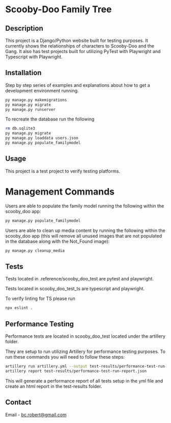 # Scooby-Doo Family Tree

## Description

This project is a Django/Python website built for testing purposes.  It currently shows the relationships of characters to Scooby-Doo and the Gang.  It also has test projects built for utilizing PyTest with Playwright and Typescript with Playwright.

## Installation

Step by step series of examples and explanations about how to get a development environment running.

```bash
py manage.py makemigrations
py manage.py migrate
py manage.py runserver
```

To recreate the database run the following
```bash
rm db.sqlite3
py manage.py migrate
py manage.py loaddata users.json
py manage.py populate_familymodel
```

## Usage

This project is a test project to verify testing platforms.

# Management Commands

Users are able to populate the family model running the following within the scooby_doo app:
```bash
py manage.py populate_familymodel
```

Users are able to clean up media content by running the following within the scooby_doo app (this will remove all unused images that are not populated in the database along with the Not_Found image):
```bash
py manage.py cleanup_media
```

## Tests

Tests located in .reference/scooby_doo_test are pytest and playwright.

Tests located in scooby_doo_test_ts are typescript and playwright.

To verify linting for TS please run 
```bash
npx eslint .
```

## Performance Testing

Performance tests are located in scooby_doo_test located under the artillery folder.

They are setup to run utilizing Artillery for performance testing purposes.  To run these commands 
you will need to follow these steps:
```bash
artillery run artillery.yml --output test-results/performance-test-run-report.json
artillery report test-results/performance-test-run-report.json
```

This will generate a performance report of all tests setup in the yml file and create an html report in the test-results folder.

## Contact
Email - bc.robert@gmail.com